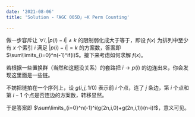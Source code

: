 ```yaml
---
date: '2021-08-06'
title: 'Solution -「AGC 005D」~K Perm Counting'

---
```


做一步容斥让 $\forall i,|p(i)-i|\neq k$ 的限制弱化成大于等于，即设 $f(x)$ 为排列中至少有 $x$ 个索引 $i$ 满足 $|p(i)-i|=k$ 的方案数，答案即 $\sum\limits_{i=0}^n(-1)^if(i)$。接下来考虑如何求解 $f(x)$。

若根据一些置换群（当然和这题没关系）的套路把 $i\rightarrow p(i)$ 的边连出来，你会发现这里面是一些链。

不妨把链拍在一个序列上，设 $g(i,j,1/0)$ 表示前 $i$ 个点，连了 $j$ 条边，第 $i$ 个点和第 $i-1$ 个点是否连边的方案数，转移显然。

于是答案即 $\sum\limits_{i=0}^n(-1)^i(g(2n,i,0)+g(2n,i,1))(n-i)!$，意义可见。